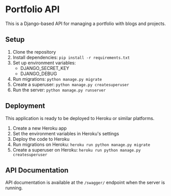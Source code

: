 # Portfolio API

This is a Django-based API for managing a portfolio with blogs and projects.

## Setup

1. Clone the repository
2. Install dependencies: `pip install -r requirements.txt`
3. Set up environment variables:
   - DJANGO_SECRET_KEY
   - DJANGO_DEBUG
4. Run migrations: `python manage.py migrate`
5. Create a superuser: `python manage.py createsuperuser`
6. Run the server: `python manage.py runserver`

## Deployment

This application is ready to be deployed to Heroku or similar platforms.

1. Create a new Heroku app
2. Set the environment variables in Heroku's settings
3. Deploy the code to Heroku
4. Run migrations on Heroku: `heroku run python manage.py migrate`
5. Create a superuser on Heroku: `heroku run python manage.py createsuperuser`

## API Documentation

API documentation is available at the `/swagger/` endpoint when the server is running.